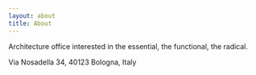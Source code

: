 ```yaml
---
layout: about
title: About
---
```

Architecture office interested in the essential, the functional, the radical.

Via Nosadella 34, 
40123 Bologna, Italy
 
